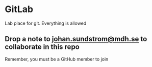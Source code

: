 
# GitLab
Lab place for git. Everything is allowed
## Drop a note to johan.sundstrom@mdh.se to collaborate in this repo
Remember, you must be a GitHub member to join

